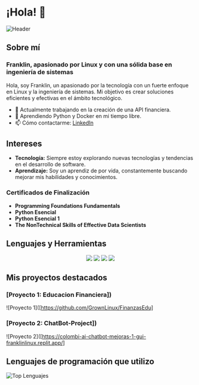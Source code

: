 # ¡Hola! 👋

![Header](https://media.giphy.com/media/xT9IgzoKnwFNmISR8I/giphy.gif)

## Sobre mí

### Franklin, apasionado por Linux y con una sólida base en ingeniería de sistemas

Hola, soy Franklin, un apasionado por la tecnología con un fuerte enfoque en Linux y la ingeniería de sistemas. Mi objetivo es crear soluciones eficientes y efectivas en el ámbito tecnológico.

- 🔭 Actualmente trabajando en la creación de una API financiera.
- 🌱 Aprendiendo Python y Docker en mi tiempo libre.
- 📫 Cómo contactarme: [LinkedIn](https://www.linkedin.com/in/franklin-andres-rodriguez-193356270/)

## Intereses

- **Tecnología:** Siempre estoy explorando nuevas tecnologías y tendencias en el desarrollo de software.
- **Aprendizaje:** Soy un aprendiz de por vida, constantemente buscando mejorar mis habilidades y conocimientos.

### Certificados de Finalización

- **Programming Foundations Fundamentals**
- **Python Esencial**
- **Python Esencial 1**
- **The NonTechnical Skills of Effective Data Scientists**

## Lenguajes y Herramientas

<div align="center">
  <img src="https://img.shields.io/badge/-Python-3776AB?style=flat&logo=python&logoColor=white" />
  <img src="https://img.shields.io/badge/-Docker-2496ED?style=flat&logo=docker&logoColor=white" />
  <img src="https://img.shields.io/badge/-Linux-FCC624?style=flat&logo=linux&logoColor=black" />
  <img src="https://img.shields.io/badge/-GitHub-181717?style=flat&logo=github&logoColor=white" />
</div>

## Mis proyectos destacados

### [Proyecto 1: Educacion Financiera])
![Proyecto 1]([https://github.com/GrownLinux/FinanzasEdu]

### [Proyecto 2: ChatBot-Project])
![Proyecto 2]([https://colombi-ai-chatbot-mejoras-1-gui-franklinlinux.replit.app/]

## Lenguajes de programación que utilizo

![Top Lenguajes](https://github-readme-stats.vercel.app/api/top-langs/?username=Franklin&layout=compact&theme=radical)
